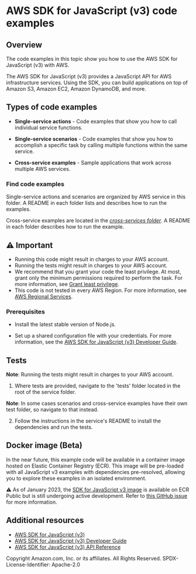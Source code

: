 # AWS SDK for JavaScript (v3) code examples

## Overview

The code examples in this topic show you how to use the AWS SDK for JavaScript (v3) with AWS.

The AWS SDK for JavaScript (v3) provides a JavaScript API for AWS infrastructure services. Using the SDK, you can build applications on top of Amazon S3, Amazon EC2, Amazon DynamoDB, and more.

## Types of code examples

- **Single-service actions** - Code examples that show you how to call individual service functions.

- **Single-service scenarios** - Code examples that show you how to accomplish a specific task by calling multiple functions within the same service.

- **Cross-service examples** - Sample applications that work across multiple AWS services.

### Find code examples

Single-service actions and scenarios are organized by AWS service in this folder. A README in each folder lists and describes how to run the examples.

Cross-service examples are located in the [_cross-services folder_](./cross-services). A README in each folder describes how to run the example.

## ⚠️ Important

- Running this code might result in charges to your AWS account.
- Running the tests might result in charges to your AWS account.
- We recommend that you grant your code the least privilege. At most, grant only the minimum permissions required to perform the task. For more information, see [Grant least privilege](https://docs.aws.amazon.com/IAM/latest/UserGuide/best-practices.html#grant-least-privilege).
- This code is not tested in every AWS Region. For more information, see [AWS Regional Services](https://aws.amazon.com/about-aws/global-infrastructure/regional-product-services).

### Prerequisites

- Install the latest stable version of Node.js.

- Set up a shared configuration file with your credentials. For more information, see the [AWS SDK for JavaScript (v3) Developer Guide](https://docs.aws.amazon.com/sdk-for-javascript/v3/developer-guide/loading-node-credentials-shared.html).

## Tests

**Note**: Running the tests might result in charges to your AWS account.

1. Where tests are provided, navigate to the 'tests' folder located in the root of the service folder.

**Note**: In some cases scenarios and cross-service examples have their own test folder, so navigate to that instead.

2. Follow the instructions in the service's README to install the dependencies and run the tests.

## Docker image (Beta)
In the near future, this example code will be available in a container image
hosted on Elastic Container Registry (ECR). This image will be pre-loaded
with all JavaScript v3 examples with dependencies pre-resolved, allowing you to explore
these examples in an isolated environment.

⚠️ As of January 2023, the [SDK for JavaScript v3 image](https://gallery.ecr.aws/aws-docs-sdk-examples/javascriptv3) is available on ECR Public but is still
undergoing active development. Refer to
[this GitHub issue](https://github.com/awsdocs/aws-doc-sdk-examples/issues/4127)
for more information.

## Additional resources

- [AWS SDK for JavaScript (v3)](https://github.com/aws/aws-sdk-js-v3)
- [AWS SDK for JavaScript (v3) Developer Guide](https://docs.aws.amazon.com/sdk-for-javascript/v3/developer-guide/)
- [AWS SDK for JavaScript (v3) API Reference](http://docs.aws.amazon.com/AWSJavaScriptSDK/v3/latest/index.html)

Copyright Amazon.com, Inc. or its affiliates. All Rights Reserved. SPDX-License-Identifier: Apache-2.0
